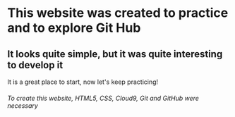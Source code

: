 # This website was created to practice and to explore Git Hub
## It looks quite simple, but it was quite interesting to develop it

It is a great place to start, now let's keep practicing!

###### To create this website, HTML5, CSS, Cloud9, Git and GitHub were necessary
